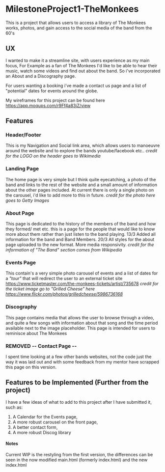 
# MilestoneProject1-TheMonkees

This is a project that allows users to access a library of The Monkees works, 
photos, and gain access to the social media of the band from the 60's

## UX

I wanted to make it a streamline site, with users experience as my main focus,
For Example as a fan of The Monkees I'd like to be able to hear their music,
watch some videos and find out about the band. So i've incorporated an About
and a Discography page. 

For users wanting a booking i've made a contact us page and a list of "potential" dates 
for events around the globe.

My wireframes for this project can be found here https://app.moqups.com/r9Ff4a83jZ/view


## Features

### Header/Footer
This is my Navigation and Social link area, which allows users to manoeuvre around
the website and to explore the bands youtube/facebook etc..
*credit for the LOGO on the header goes to Wikimedia*

### Landing Page
The home page is very simple but I think quite eyecatching, a photo of the band
and links to the rest of the website and a small amount of information about the 
other pages included. At current there is only a single photo
on the carousel, i'd like to add more to this in future.
*credit for the photo here goes to Getty Images*

### About Page    
This page is dedicated to the history of the members of the band and 
how they formed/ met etc. this is a page for the people that would like to know
more about them rather than just listen to the band playing.
13/3 Added all information for the band and Band Members.
20/3 All styles for the about page uploaded to the new format. More media responsivity.
*credit for the information of "The Band" section comes from Wikipedia*

### Events Page
This contain's a very simple photo carousel of events and a list of dates
for a *"tour"* that will redirect the user to an external ticket site
https://www.ticketmaster.com/the-monkees-tickets/artist/735678
 *credit for the ticket image go to "Grilled Cheese" here https://www.flickr.com/photos/grilledcheese/5986736168*
 

### Discography
This page contains media that allows the user to browse through a video,
and quite a few songs with information about that song and the time period 
available next to the image placeholder. This page is intended for users to 
reminisce about The Monkees
    
### REMOVED -- Contact Page --
I spent time looking at a few other bands websites, not the code just the way it was laid out
and with some feedback from my mentor have scrapped this page on this version.


## Features to be Implemented (Further from the project)
I have a few ideas of what to add to this project after I have submitted it,
such as:
1. A Calendar for the Events page, 
2. A more robust carousel on the front page, 
3. A better contact form, 
4. A more robust Discog library


#### Notes 
Current WIP is the restyling from the first version, the differences can be seen in the now modified
main.html (formerly index.html) and the new index.html